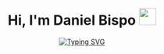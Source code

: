 <h1 align="center">Hi, I'm Daniel Bispo <img src="https://media.giphy.com/media/hvRJCLFzcasrR4ia7z/giphy.gif" width="35"></h1>

<p align="center">
  <a href="https://git.io/typing-svg"><img src="https://readme-typing-svg.herokuapp.com?font=Fira+Code&duration=3000&size=25&pause=500&color=3EF736&center=true&vCenter=true&random=false&width=600&height=100&lines=Daniel+Bispo;Tech+Lead;I+love+learning+new+things!+%E2%9D%A4%EF%B8%8F" alt="Typing SVG" /></a>
</p>

<!--
**szagot/szagot** is a ✨ _special_ ✨ repository because its `README.md` (this file) appears on your GitHub profile.

Here are some ideas to get you started:

- 🔭 I’m currently working on ...
- 🌱 I’m currently learning ...
- 👯 I’m looking to collaborate on ...
- 🤔 I’m looking for help with ...
- 💬 Ask me about ...
- 📫 How to reach me: ...
- 😄 Pronouns: ...
- ⚡ Fun fact: ...
-->
